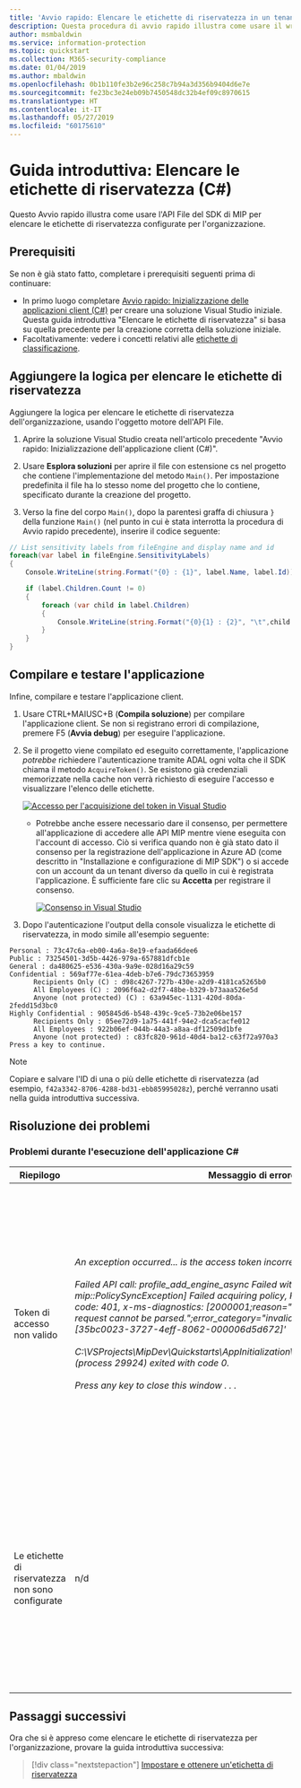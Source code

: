 ```yaml
---
title: 'Avvio rapido: Elencare le etichette di riservatezza in un tenant di Microsoft Information Protection (MIP) con il wrapper C# del SDK di MIP'
description: Questa procedura di avvio rapido illustra come usare il wrapper C# del SDK di Microsoft Information Protection per elencare le etichette di riservatezza nel tenant.
author: msmbaldwin
ms.service: information-protection
ms.topic: quickstart
ms.collection: M365-security-compliance
ms.date: 01/04/2019
ms.author: mbaldwin
ms.openlocfilehash: 0b1b110fe3b2e96c258c7b94a3d356b9404d6e7e
ms.sourcegitcommit: fe23bc3e24eb09b7450548dc32b4ef09c8970615
ms.translationtype: HT
ms.contentlocale: it-IT
ms.lasthandoff: 05/27/2019
ms.locfileid: "60175610"
---
```

# <a name="quickstart-list-sensitivity-labels-c"></a>Guida introduttiva: Elencare le etichette di riservatezza (C#)

Questo Avvio rapido illustra come usare l'API File del SDK di MIP per elencare le etichette di riservatezza configurate per l'organizzazione.

## <a name="prerequisites"></a>Prerequisiti

Se non è già stato fatto, completare i prerequisiti seguenti prima di continuare:

- In primo luogo completare [Avvio rapido: Inizializzazione delle applicazioni client (C#)](quick-app-initialization-csharp.md) per creare una soluzione Visual Studio iniziale. Questa guida introduttiva "Elencare le etichette di riservatezza" si basa su quella precedente per la creazione corretta della soluzione iniziale.
- Facoltativamente: vedere i concetti relativi alle [etichette di classificazione](concept-classification-labels.md).

## <a name="add-logic-to-list-the-sensitivity-labels"></a>Aggiungere la logica per elencare le etichette di riservatezza

Aggiungere la logica per elencare le etichette di riservatezza dell'organizzazione, usando l'oggetto motore dell'API File. 

1. Aprire la soluzione Visual Studio creata nell'articolo precedente "Avvio rapido: Inizializzazione dell'applicazione client (C#)".

2. Usare **Esplora soluzioni** per aprire il file con estensione cs nel progetto che contiene l'implementazione del metodo `Main()`. Per impostazione predefinita il file ha lo stesso nome del progetto che lo contiene, specificato durante la creazione del progetto. 

3. Verso la fine del corpo `Main()`, dopo la parentesi graffa di chiusura `}` della funzione `Main()` (nel punto in cui è stata interrotta la procedura di Avvio rapido precedente), inserire il codice seguente:

  ```csharp
  // List sensitivity labels from fileEngine and display name and id  
  foreach(var label in fileEngine.SensitivityLabels)
  {
      Console.WriteLine(string.Format("{0} : {1}", label.Name, label.Id));

      if (label.Children.Count != 0)
      {
          foreach (var child in label.Children)
          {
              Console.WriteLine(string.Format("{0}{1} : {2}", "\t",child.Name, child.Id));
          }
      }
  }
  ``` 

## <a name="build-and-test-the-application"></a>Compilare e testare l'applicazione

Infine, compilare e testare l'applicazione client. 

1. Usare CTRL+MAIUSC+B (**Compila soluzione**) per compilare l'applicazione client. Se non si registrano errori di compilazione, premere F5 (**Avvia debug**) per eseguire l'applicazione.

2. Se il progetto viene compilato ed eseguito correttamente, l'applicazione *potrebbe* richiedere l'autenticazione tramite ADAL ogni volta che il SDK chiama il metodo `AcquireToken()`. Se esistono già credenziali memorizzate nella cache non verrà richiesto di eseguire l'accesso e visualizzare l'elenco delle etichette. 

     [![Accesso per l'acquisizione del token in Visual Studio](media/quick-file-list-labels-cpp/acquire-token-sign-in.png)](media/quick-file-list-labels-cpp/acquire-token-sign-in.png#lightbox)

   - Potrebbe anche essere necessario dare il consenso, per permettere all'applicazione di accedere alle API MIP mentre viene eseguita con l'account di accesso. Ciò si verifica quando non è già stato dato il consenso per la registrazione dell'applicazione in Azure AD (come descritto in "Installazione e configurazione di MIP SDK") o si accede con un account da un tenant diverso da quello in cui è registrata l'applicazione. È sufficiente fare clic su **Accetta** per registrare il consenso.

     [![Consenso in Visual Studio](media/quick-file-list-labels-cpp/acquire-token-sign-in-consent.png)](media/quick-file-list-labels-cpp/acquire-token-sign-in-consent.png#lightbox)

3. Dopo l'autenticazione l'output della console visualizza le etichette di riservatezza, in modo simile all'esempio seguente:

  ```console
  Personal : 73c47c6a-eb00-4a6a-8e19-efaada66dee6
  Public : 73254501-3d5b-4426-979a-657881dfcb1e
  General : da480625-e536-430a-9a9e-028d16a29c59
  Confidential : 569af77e-61ea-4deb-b7e6-79dc73653959
        Recipients Only (C) : d98c4267-727b-430e-a2d9-4181ca5265b0
        All Employees (C) : 2096f6a2-d2f7-48be-b329-b73aaa526e5d
        Anyone (not protected) (C) : 63a945ec-1131-420d-80da-2fedd15d3bc0
  Highly Confidential : 905845d6-b548-439c-9ce5-73b2e06be157
        Recipients Only : 05ee72d9-1a75-441f-94e2-dca5cacfe012
        All Employees : 922b06ef-044b-44a3-a8aa-df12509d1bfe
        Anyone (not protected) : c83fc820-961d-40d4-ba12-c63f72a970a3
  Press a key to continue.
  ```

   > [!NOTE]
   > Copiare e salvare l'ID di una o più delle etichette di riservatezza (ad esempio, `f42a3342-8706-4288-bd31-ebb85995028z`), perché verranno usati nella guida introduttiva successiva.

## <a name="troubleshooting"></a>Risoluzione dei problemi

### <a name="problems-during-execution-of-c-application"></a>Problemi durante l'esecuzione dell'applicazione C#

| Riepilogo | Messaggio di errore | Soluzione |
|---------|---------------|----------|
| Token di accesso non valido | *An exception occurred... is the access token incorrect/expired?<br><br>Failed API call: profile_add_engine_async Failed with: [class mip::PolicySyncException] Failed acquiring policy, Request failed with http status code: 401, x-ms-diagnostics: [2000001;reason="OAuth token submitted with the request cannot be parsed.";error_category="invalid_token"], correlationId:[35bc0023-3727-4eff-8062-000006d5d672]'<br><br>C:\VSProjects\MipDev\Quickstarts\AppInitialization\x64\Debug\AppInitialization.exe (process 29924) exited with code 0.<br><br>Press any key to close this window . . .* | Se il progetto viene compilato correttamente, ma viene visualizzato un output simile a quello riportato a sinistra, è probabile che il token nel metodo `AcquireOAuth2Token()` sia non valido o scaduto. Tornare a [Compilare e testare l'applicazione](#build-and-test-the-application) e rigenerare il token di accesso, aggiornare di nuovo `AcquireOAuth2Token()`, quindi ripetere compilazione e test. È anche possibile esaminare e verificare il token e le relative attestazioni usando l'applicazione Web a pagina singola [jwt.ms](https://jwt.ms/). |
| Le etichette di riservatezza non sono configurate | n/d | Se il progetto viene compilato correttamente, ma non è presente alcun output nella finestra della console, verificare che le etichette di riservatezza dell'organizzazione siano configurate correttamente. Vedere [Installazione e configurazione di MIP SDK](setup-configure-mip.md) per informazioni dettagliate sulle impostazioni per la protezione e la tassonomia delle etichette.  |

## <a name="next-steps"></a>Passaggi successivi

Ora che si è appreso come elencare le etichette di riservatezza per l'organizzazione, provare la guida introduttiva successiva:

> [!div class="nextstepaction"]
> [Impostare e ottenere un'etichetta di riservatezza](quick-file-set-get-label-csharp.md)
